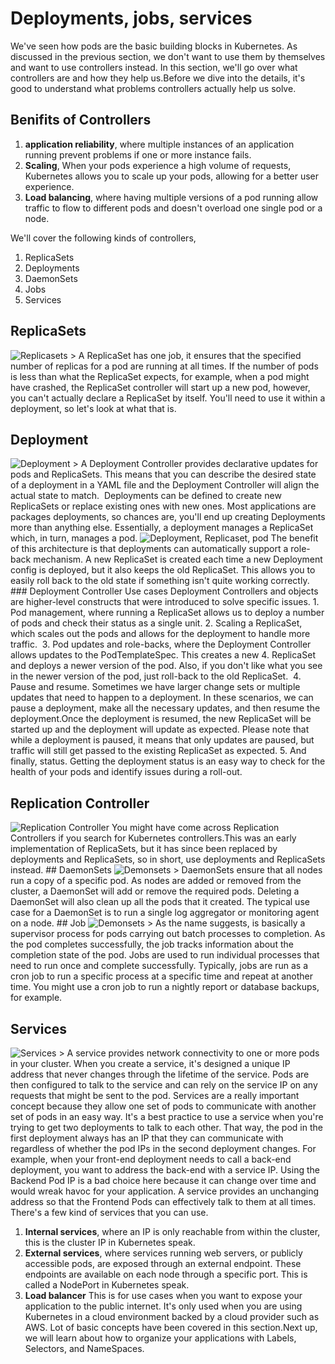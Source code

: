 # Deployments, jobs, services
We've seen how pods are the basic building blocks in Kubernetes. As discussed in the previous section, we don't want to use them by themselves and want to use controllers instead.
In this section, we'll go over what controllers are and how they help us.Before we dive into the details, it's good to understand what problems controllers actually help us solve.

## Benifits of Controllers
1. **application reliability**, where multiple instances of an application running prevent problems if one or more instance fails. 
2. **Scaling**, When your pods experience a high volume of requests, Kubernetes allows you to scale up your pods, allowing for a better user experience.
3. **Load balancing**, where having multiple versions of a pod running allow traffic to flow to different pods and doesn't overload one single pod or a node.

We'll cover the following kinds of controllers,
1. ReplicaSets
2. Deployments
3. DaemonSets
4. Jobs
5. Services

## ReplicaSets
<img src="" alt="Replicasets">
> A ReplicaSet has one job, it ensures that the specified number of replicas for a pod are running at all times.
If the number of pods is less than what the ReplicaSet expects, for example, when a pod might have crashed, the ReplicaSet controller will start up a new pod, however, you can't actually declare a ReplicaSet by itself.
You'll need to use it within a deployment, so let's look at what that is.

## Deployment
<img src="" alt="Deployment">
> A Deployment Controller provides declarative updates for pods and ReplicaSets.
This means that you can describe the desired state of a deployment in a YAML file and the Deployment Controller will align the actual state to match. 
Deployments can be defined to create new ReplicaSets or replace existing ones with new ones. Most applications are packages deployments, so chances are, you'll end up creating Deployments more than anything else.
Essentially, a deployment manages a ReplicaSet which, in turn, manages a pod.
<img src="" alt="Deployment, Replicaset, pod">
The benefit of this architecture is that deployments can automatically support a role-back mechanism. A new ReplicaSet is created each time a new Deployment config is deployed, but it also keeps the old ReplicaSet. This allows you to easily roll back to the old state if something isn't quite working correctly.
### Deployment Controller Use cases
Deployment Controllers and objects are higher-level constructs that were introduced to solve specific issues.
1. Pod management, where running a ReplicaSet allows us to deploy a number of pods and check their status as a single unit.
2. Scaling a ReplicaSet, which scales out the pods and allows for the deployment to handle more traffic. 
3. Pod updates and role-backs, where the Deployment Controller allows updates to the PodTemplateSpec. This creates a new 4. ReplicaSet and deploys a newer version of the pod. Also, if you don't like what you see in the newer version of the pod, just roll-back to the old ReplicaSet. 
4. Pause and resume. Sometimes we have larger change sets or multiple updates that need to happen to a deployment. In these scenarios, we can pause a deployment, make all the necessary updates, and then resume the deployment.Once the deployment is resumed, the new ReplicaSet will be started up and the deployment will update as expected. Please note that while a deployment is paused, it means that only updates are paused, but traffic will still get passed to the existing ReplicaSet as expected.
5. And finally, status. Getting the deployment status is an easy way to check for the health of your pods and identify issues during a roll-out.

## Replication Controller
<img src="" alt="Replication Controller">
You might have come across Replication Controllers if you search for Kubernetes controllers.This was an early implementation of ReplicaSets, but it has since been replaced by deployments and ReplicaSets, so in short, use deployments and ReplicaSets instead.
## DaemonSets
<img src="" alt="Demonsets">
> DaemonSets ensure that all nodes run a copy of a specific pod. As nodes are added or removed from the cluster, a DaemonSet will add or remove the required pods.
Deleting a DaemonSet will also clean up all the pods that it created. The typical use case for a DaemonSet is to run a single log aggregator or monitoring agent on a node.
## Job
<img src="" alt="Demonsets">
> As the name suggests, is basically a supervisor process for pods carrying out batch processes to completion. As the pod completes successfully, the job tracks information about the completion state of the pod.
Jobs are used to run individual processes that need to run once and complete successfully. Typically, jobs are run as a cron job to run a specific process at a specific time and repeat at another time. You might use a cron job to run a nightly report or database backups, for example.

## Services
<img src="" alt="Services">
> A service provides network connectivity to one or more pods in your cluster.
When you create a service, it's designed a unique IP address that never changes through the lifetime of the service. Pods are then configured to talk to the service and can rely on the service IP on any requests that might be sent to the pod. Services are a really important concept because they allow one set of pods to communicate with another set of pods in an easy way. It's a best practice to use a service when you're trying to get two deployments to talk to each other.
That way, the pod in the first deployment always has an IP that they can communicate with regardless of whether the pod IPs in the second deployment changes. For example, when your front-end deployment needs to call a back-end deployment, you want to address the back-end with a service IP. Using the Backend Pod IP is a bad choice here because it can change over time and would wreak havoc for your application. A service provides an unchanging address so that the Frontend Pods can effectively talk to them at all times.
There's a few kind of services that you can use.

1. **Internal services**, where an IP is only reachable from within the cluster, this is the cluster IP in Kubernetes speak.
2. **External services**, where services running web servers, or publicly accessible pods, are exposed through an external endpoint. These endpoints are available on each node through a specific port. This is called a NodePort in Kubernetes speak. 
3. **Load balancer** This is for use cases when you want to expose your application to the public internet. It's only used when you are using Kubernetes in a cloud environment backed by a cloud provider such as AWS.
Lot of basic concepts have been covered in this section.Next up, we will learn about how to organize your applications with Labels, Selectors, and NameSpaces.





